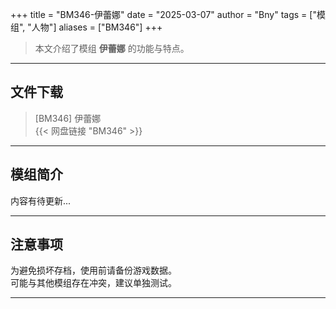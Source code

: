 +++
title = "BM346-伊蕾娜"
date = "2025-03-07"
author = "Bny"
tags = ["模组", "人物"]
aliases = ["BM346"]
+++

> 本文介绍了模组 **伊蕾娜** 的功能与特点。

---

## 文件下载

> [BM346] 伊蕾娜  
{{< 网盘链接 "BM346" >}}  

---

## 模组简介

>  
内容有待更新...  

---

## 注意事项

>  
为避免损坏存档，使用前请备份游戏数据。  
可能与其他模组存在冲突，建议单独测试。  

---

